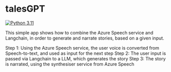 # talesGPT

[![Python 3.11](https://github.com/andreaxricci/talesGPT/actions/workflows/main.yml/badge.svg)](https://github.com/andreaxricci/talesGPT/actions/workflows/main.yml)

This simple app shows how to combine the Azure Speech service and Langchain, in order to generate and narrate stories, based on a given input.

Step 1: Using the Azure Speech service, the user voice is converted from Speech-to-text, and used as input for the next step
Step 2: The user input is passed via Langchain to a LLM, which generates the story
Step 3: The story is narrated, using the synthesiser service from Azure Speech
